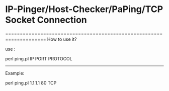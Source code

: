 # IP-Pinger/Host-Checker/PaPing/TCP Socket Connection


====================================================================
How to use it? 

use :

perl ping.pl IP PORT PROTOCOL

--------------------------------------------------------------------
Example:

perl ping.pl 1.1.1.1 80 TCP
